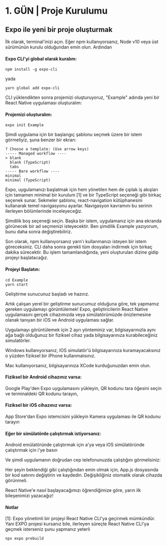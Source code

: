 
# 1. GÜN | Proje Kurulumu

## Expo ile yeni bir proje oluşturmak

İlk olarak, terminal'inizi açın. Eğer npm kullanıyorsanız, Node v10 veya üst sürümünün kurulu olduğundan emin olun. Ardından 
#### Expo CLI'yi global olarak kuralım:

```terminal
npm install -g expo-cli 
```
yada
```terminal
yarn global add expo-cli 
```

CLI yüklendikten sonra projemizi oluşturuyoruz, "Example" adında yeni bir React Native uygulaması oluşturalım:

#### Projemizi oluşturalım:

```terminal
expo init Example
```

Şimdi uygulama için bir başlangıç şablonu seçmek üzere bir istem görmeliyiz, şuna benzer bir ekran:

```terminal
? Choose a template: (Use arrow keys)
----- Managed workflow ----
> blank
  blank (TypeScript)
  tabs
----- Bare workflow ----
minimal
minimal (TypeScript)
```

Expo, uygulamanızı başlatmak için hem yönetilen hem de çıplak iş akışları için tamamen minimal bir kurulum [1] ve bir TypeScript seçeneği gibi birkaç seçenek sunar. Sekmeler şablonu, react-navigation kütüphanesini kullanarak temel navigasyonu ayarlar. Navigasyon kavramını bu serinin ilerleyen bölümlerinde inceleyeceğiz.

Şimdilik boş seçeneği seçin. Başka bir istem, uygulamanız için ana ekranda görünecek bir ad seçmenizi isteyecektir. Ben şimdilik Example yazıyorum, bunu daha sonra değiştirebiliriz.

Son olarak, npm kullanıyorsanız yarn'ı kullanmanızı isteyen bir istem göreceksiniz. CLI daha sonra gerekli tüm dosyaları indirmek için birkaç dakika sürecektir. Bu işlem tamamlandığında, yeni oluşturulan dizine gidip projeyi başlatacağız.

#### Projeyi Başlatın:

```terminal
cd Example
yarn start
```

Geliştirme sunucunuz başladı ve hazırız.

Artık çalışan yerel bir geliştirme sunucumuz olduğuna göre, tek yapmamız gereken uygulamayı görüntülemek! Expo, geliştiricilerin React Native uygulamasını gerçek cihazımızda veya simülatörümüzde önizlemesine olanak tanıyan bir iOS ve Android uygulaması sağlar.

Uygulamayı görüntülemek için 2 ayrı yönteminiz var, bilgisayarınızla aynı ağa bağlı olduğunuz bir fiziksel cihaz yada bilgisayarınıza kurabileceğiniz simulatörler.

Windows kullanıyorsanız, IOS simulatör'ü bilgisayarınıza kuramayacaksınız o yüzden fiziksel bir iPhone kullanmalısınız.

Mac kullanıyorsanız, bilgisayarınıza XCode kurduğunuzdan emin olun.

#### Fiziksel bir Android cihazınız varsa:

Google Play'den Expo uygulamasını yükleyin,
QR kodunu tara öğesini seçin ve terminaldeki QR kodunu tarayın,

#### Fiziksel bir iOS cihazınız varsa:

App Store'dan Expo istemcisini yükleyin
Kamera uygulaması ile QR kodunu tarayın


#### Eğer bir simülatörde çalıştırmak istiyorsanız:

Android emülatöründe çalıştırmak için a'ya veya iOS simülatöründe çalıştırmak için i'ye basın

Ve şimdi uygulamanın doğrudan cep telefonunuzda çalıştığını görmelisiniz:

Her şeyin beklendiği gibi çalıştığından emin olmak için, App.js dosyasında bir kod satırını değiştirin ve kaydedin. Değişikliğiniz otomatik olarak cihazda görünmeli.

React Native'e nasıl başlayacağımızı öğrendiğimize göre, yarın ilk bileşenimizi yazacağız!

#### Notlar
[1]: Expo yönetimli bir projeyi React Native CLI'ya geçirmek mümkündür. Yani EXPO projesi kursanız bile, ilerleyen süreçte React Native CLI'ya geçmek isterseniz şunu yapmanız yeterli

```terminal
npx expo prebuild
```
